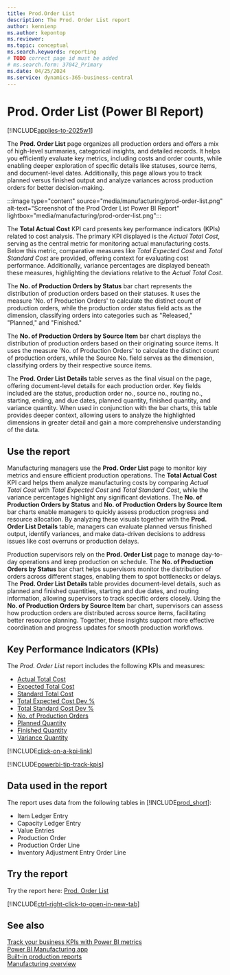 ```yaml
---
title: Prod.Order List
description: The Prod. Order List report 
author: kennienp
ms.author: kepontop
ms.reviewer:
ms.topic: conceptual
ms.search.keywords: reporting
# TODO correct page id must be added
# ms.search.form: 37042_Primary 
ms.date: 04/25/2024
ms.service: dynamics-365-business-central
---
```


# Prod. Order List (Power BI Report)

[!INCLUDE[applies-to-2025w1](includes/applies-to-2025w1.md)]

The **Prod. Order List** page organizes all production orders and offers a mix of high-level summaries, categorical insights, and detailed records. It helps you efficiently evaluate key metrics, including costs and order counts, while enabling deeper exploration of specific details like statuses, source items, and document-level dates. Additionally, this page allows you to track planned versus finished output and analyze variances across production orders for better decision-making.

:::image type="content" source="media/manufacturing/prod-order-list.png" alt-text="Screenshot of the Prod Order List Power BI Report" lightbox="media/manufacturing/prod-order-list.png":::

The **Total Actual Cost** KPI card presents key performance indicators (KPIs) related to cost analysis. The primary KPI displayed is the *Actual Total Cost*, serving as the central metric for monitoring actual manufacturing costs. Below this metric, comparative measures like *Total Expected Cost* and *Total Standard Cost* are provided, offering context for evaluating cost performance. Additionally, variance percentages are displayed beneath these measures, highlighting the deviations relative to the *Actual Total Cost*.

The **No. of Production Orders by Status** bar chart represents the distribution of production orders based on their statuses. It uses the measure 'No. of Production Orders' to calculate the distinct count of production orders, while the production order status field acts as the dimension, classifying orders into categories such as "Released," "Planned," and "Finished."

The **No. of Production Orders by Source Item** bar chart displays the distribution of production orders based on their originating source items. It uses the measure 'No. of Production Orders' to calculate the distinct count of production orders, while the Source No. field serves as the dimension, classifying orders by their respective source items.

The **Prod. Order List Details** table serves as the final visual on the page, offering document-level details for each production order. Key fields included are the status, production order no., source no., routing no., starting, ending, and due dates, planned quantity, finished quantity, and variance quantity. When used in conjunction with the bar charts, this table provides deeper context, allowing users to analyze the highlighted dimensions in greater detail and gain a more comprehensive understanding of the data.

## Use the report

Manufacturing managers use the **Prod. Order List** page to monitor key metrics and ensure efficient production operations. The **Total Actual Cost** KPI card helps them analyze manufacturing costs by comparing *Actual Total Cost* with *Total Expected Cost* and *Total Standard Cost*, while the variance percentages highlight any significant deviations. The **No. of Production Orders by Status** and **No. of Production Orders by Source Item** bar charts enable managers to quickly assess production progress and resource allocation. By analyzing these visuals together with the **Prod. Order List Details** table, managers can evaluate planned versus finished output, identify variances, and make data-driven decisions to address issues like cost overruns or production delays.

Production supervisors rely on the **Prod. Order List** page to manage day-to-day operations and keep production on schedule. The **No. of Production Orders by Status** bar chart helps supervisors monitor the distribution of orders across different stages, enabling them to spot bottlenecks or delays. The **Prod. Order List Details** table provides document-level details, such as planned and finished quantities, starting and due dates, and routing information, allowing supervisors to track specific orders closely. Using the **No. of Production Orders by Source Item** bar chart, supervisors can assess how production orders are distributed across source items, facilitating better resource planning. Together, these insights support more effective coordination and progress updates for smooth production workflows.

## Key Performance Indicators (KPIs)

The *Prod. Order List* report includes the following KPIs and measures:

- [Actual Total Cost]()
- [Expected Total Cost]()
- [Standard Total Cost]()
- [Total Expected Cost Dev %]()
- [Total Standard Cost Dev %]()
- [No. of Production Orders]()
- [Planned Quantity]()
- [Finished Quantity]()
- [Variance Quantity]()

[!INCLUDE[click-on-a-kpi-link](includes/click-on-a-kpi-link.md)]

[!INCLUDE[powerbi-tip-track-kpis](includes/powerbi-tip-track-kpis.md)]

## Data used in the report

The report uses data from the following tables in [!INCLUDE[prod_short](includes/prod_short.md)]:

- Item Ledger Entry
- Capacity Ledger Entry
- Value Entries
- Production Order
- Production Order Line
- Inventory Adjustment Entry Order Line
  
## Try the report

Try the report here: [Prod. Order List](https://businesscentral.dynamics.com?page=)<!-- TODO Set page ID for link -->

[!INCLUDE[ctrl-right-click-to-open-in-new-tab](includes/ctrl-right-click-to-open-in-new-tab.md)]

## See also

[Track your business KPIs with Power BI metrics](track-kpis-with-power-bi-metrics.md)  
[Power BI Manufacturing app](manufacturing-powerbi-app.md)  
[Built-in production reports](production-reports.md)  
[Manufacturing overview](production-manage-manufacturing.md)

